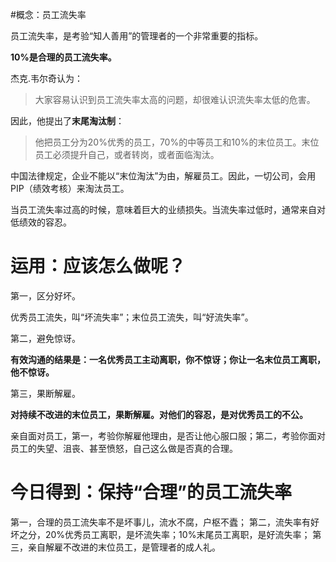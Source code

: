 #概念：员工流失率

员工流失率，是考验“知人善用”的管理者的一个非常重要的指标。

**10%是合理的员工流失率。**

杰克.韦尔奇认为：
> 大家容易认识到员工流失率太高的问题，却很难认识流失率太低的危害。

因此，他提出了**末尾淘汰制**：
> 他把员工分为20%优秀的员工，70%的中等员工和10%的末位员工。末位员工必须提升自己，或者转岗，或者面临淘汰。

中国法律规定，企业不能以“末位淘汰”为由，解雇员工。因此，一切公司，会用PIP（绩效考核）来淘汰员工。

当员工流失率过高的时候，意味着巨大的业绩损失。当流失率过低时，通常来自对低绩效的容忍。

# 运用：应该怎么做呢？

第一，区分好坏。

优秀员工流失，叫“坏流失率”；末位员工流失，叫“好流失率”。

第二，避免惊讶。

**有效沟通的结果是：一名优秀员工主动离职，你不惊讶；你让一名末位员工离职，他不惊讶。**

第三，果断解雇。

**对持续不改进的末位员工，果断解雇。对他们的容忍，是对优秀员工的不公。**

亲自面对员工，第一，考验你解雇他理由，是否让他心服口服；第二，考验你面对员工的失望、沮丧、甚至愤怒，自己这么做是否真的合理。

# 今日得到：保持“合理”的员工流失率

第一，合理的员工流失率不是坏事儿，流水不腐，户枢不蠹；
第二，流失率有好坏之分，20%优秀员工离职，是坏流失率；10%末尾员工离职，是好流失率；
第三，亲自解雇不改进的末位员工，是管理者的成人礼。

